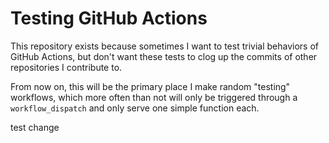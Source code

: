 # Testing GitHub Actions
This repository exists because sometimes I want to test trivial behaviors of GitHub Actions, but don't want these tests to clog up the commits of other repositories I contribute to. 

From now on, this will be the primary place I make random "testing" workflows, which more often than not will only be triggered through a `workflow_dispatch` and only serve one simple function each. 

test change
